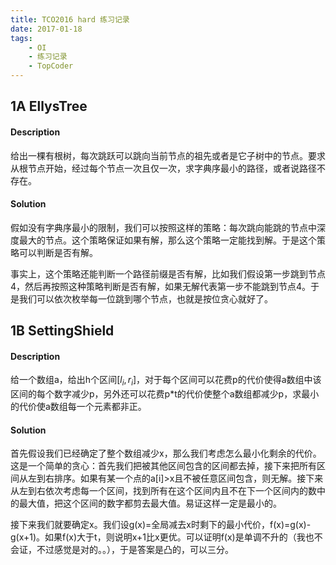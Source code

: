 ```yaml
---
title: TCO2016 hard 练习记录
date: 2017-01-18
tags:
    - OI
    - 练习记录
    - TopCoder
---
```


## 1A EllysTree

#### Description

给出一棵有根树，每次跳跃可以跳向当前节点的祖先或者是它子树中的节点。要求从根节点开始，经过每个节点一次且仅一次，求字典序最小的路径，或者说路径不存在。

#### Solution

假如没有字典序最小的限制，我们可以按照这样的策略：每次跳向能跳的节点中深度最大的节点。这个策略保证如果有解，那么这个策略一定能找到解。于是这个策略可以判断是否有解。

事实上，这个策略还能判断一个路径前缀是否有解，比如我们假设第一步跳到节点4，然后再按照这种策略判断是否有解，如果无解代表第一步不能跳到节点4。于是我们可以依次枚举每一位跳到哪个节点，也就是按位贪心就好了。

## 1B SettingShield

#### Description

给一个数组a，给出h个区间$[l_i,r_i]$，对于每个区间可以花费p的代价使得a数组中该区间的每个数字减少p，另外还可以花费p*t的代价使整个a数组都减少p，求最小的代价使a数组每一个元素都非正。

#### Solution

首先假设我们已经确定了整个数组减少x，那么我们考虑怎么最小化剩余的代价。这是一个简单的贪心：首先我们把被其他区间包含的区间都去掉，接下来把所有区间从左到右排序。如果有某一个点的a[i]>x且不被任意区间包含，则无解。接下来从左到右依次考虑每一个区间，找到所有在这个区间内且不在下一个区间内的数中的最大值，把这个区间的数字都剪去最大值。易证这样一定是最小的。

接下来我们就要确定x。我们设g(x)=全局减去x时剩下的最小代价，f(x)=g(x)-g(x+1)。如果f(x)大于t，则说明x+1比x更优。可以证明f(x)是单调不升的（我也不会证，不过感觉是对的。。），于是答案是凸的，可以三分。
